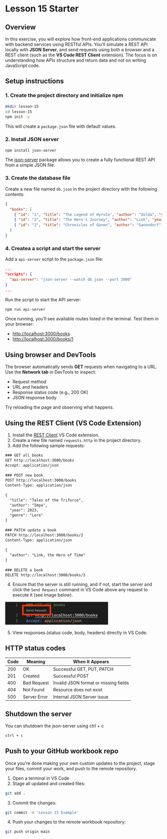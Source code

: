 # Lesson 15 Starter

## Overview

In this exercise, you will explore how front-end applications communicate with backend services using RESTful APIs. You’ll simulate a REST API locally with **JSON Server**, and send requests using both a browser and a REST client (such as the **VS Code REST Client** extension). The focus is on understanding how APIs structure and return data and not on writing JavaScript code.

## Setup instructions

### 1. Create the project directory and initialize npm

```sh
mkdir lesson-15
cd lesson-15
npm init -y
```

This will create a `package.json` file with default values.

### 2. Install JSON server

```sh
npm install json-server
```

The [json-server](https://www.npmjs.com/package/json-server) package allows you to create a fully functional REST API from a simple JSON file.

### 3. Create the database file

Create a new file named `db.json` in the project directory with the following contents:

```json
{
  "books": [
    { "id": "1", "title": "The Legend of Hyrule", "author": "Zelda", "year": 2020, "genre": "Fantasy" },
    { "id": "2", "title": "The Hero's Journey", "author": "Link", "year": 2022, "genre": "Adventure" },
    { "id": "3", "title": "Chronicles of Ganon", "author": "Ganondorf", "year": 2021, "genre": "Epic" }
  ]
}
```

### 4. Createa a script and start the server

Add a `api-server` script to the `package.json` file:

```json
...
"scripts": {
  "api-server": "json-server --watch db.json --port 3000"
}
...
```

Run the script to start the API server:

```sh
npm run api-server
```

Once running, you’ll see available routes listed in the terminal. Test them in your browser:

- [http://localhost:3000/books](http://localhost:3000/books)  
- [http://localhost:3000/books/1](http://localhost:3000/books/1)

## Using browser and DevTools

The browser automatically sends **GET** requests when navigating to a URL.  
Use the **Network tab** in DevTools to inspect:

- Request method  
- URL and headers  
- Response status code (e.g., 200 OK)  
- JSON response body  

Try reloading the page and observing what happens.

## Using the REST Client (VS Code Extension)

1. Install the [REST Client](https://marketplace.visualstudio.com/items?itemName=humao.rest-client) VS Code extension.  
2. Create a new file named `requests.http` in the project directory.  
3. Add the following sample requests:

```http
### GET all books
GET http://localhost:3000/books
Accept: application/json

### POST new book
POST http://localhost:3000/books
Content-Type: application/json

{
  "title": "Tales of the Triforce",
  "author": "Impa",
  "year": 2023,
  "genre": "Lore"
}

### PATCH update a book
PATCH http://localhost:3000/books/2
Content-Type: application/json

{
  "author": "Link, the Hero of Time"
}

### DELETE a book
DELETE http://localhost:3000/books/3
```

4. Ensure that the server is still running, and if not, start the server and click the `Send Request` command in VS Code above any request to execute it (see image below).

![Send Request location](assets/send-request.png)

5. View responses (status code, body, headers) directly in VS Code.

## HTTP status codes

| Code | Meaning | When It Appears |
|------|----------|------------------|
| 200  | OK | Successful GET, PUT, PATCH |
| 201  | Created | Successful POST |
| 400  | Bad Request | Invalid JSON format or missing fields |
| 404  | Not Found | Resource does not exist |
| 500  | Server Error | Internal JSON Server issue |

## Shutdown the server

You can shutdown the json-server using ctrl + c

```sh
ctrl + c
```

## Push to your GitHub workbook repo

Once you're done making your own custom updates to the project, stage your files, commit your work, and push to the remote repository.

1. Open a terminal in VS Code
2. Stage all updated and created files:
```sh
git add .
```
3. Commit the changes:
```sh
git commit -m 'Lesson 15 Example'
```
4. Push your changes to the remote workbook repository: 
```sh
git push origin main
```